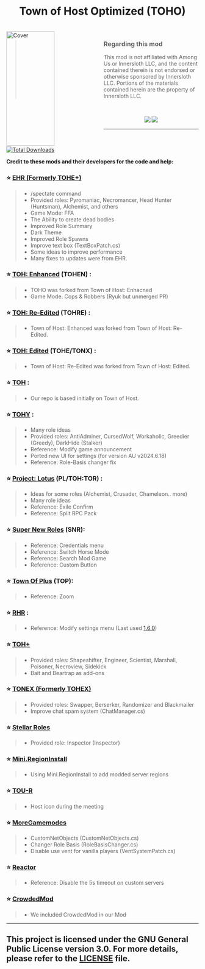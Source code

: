 
<h1 align="center">Town of Host Optimized (TOHO)</h1>

<br>

<img align="left" alt="Cover" src="Resources/Background/CurrentArtWinner/toho_140.png" width="50%" height="300" /> 

<p align="right">
  
> ### Regarding this mod
>
> This mod is not affiliated with Among Us or Innersloth LLC, and the content contained therein is not endorsed or otherwise sponsored by Innersloth LLC. Portions of the materials contained herein are the property of Innersloth LLC.
<br>

</p>
<p align="center">

<center>
<a href="https://discord.gg/BWh9Vj5UJ2" target="_blank"><img src="https://img.shields.io/badge/Discord%20-%231DA1F2.svg?&style=for-the-badge&logo=discord&logoColor=white&color=5662f6"/></a>
<a href="https://github.com/TOHOptimized/TownofHost-Optimized/releases/latest" target="_blank"><img src="https://img.shields.io/badge/Latest Version%20-%231DA1F2.svg?&style=for-the-badge&logo=github&logoColor=white&color=181717"/></a>
</center>



</p>

---

<br>

[![Total Downloads](https://img.shields.io/github/downloads/TOHOptimized/TownofHost-Optimized/total)](../../releases)

**Credit to these mods and their developers for the code and help:**
### :star: [EHR (Formerly TOHE+)](https://github.com/Gurge44/EndlessHostRoles)
>
> - /spectate command
> - Provided roles: Pyromaniac, Necromancer, Head Hunter (Huntsman), Alchemist, and others
> - Game Mode: FFA
> - The Ability to create dead bodies
> - Improved Role Summary
> - Dark Theme
> - Improved Role Spawns
> - Improve text box (TextBoxPatch.cs)
> - Some ideas to improve performance
> - Many fixes to updates were from EHR.
>
### :star: [TOH: Enhanced](https://github.com/EnhancedNetwork/TownofHost-Enhanced) (TOHEN) :
>
> - TOHO was forked from Town of Host: Enhacned
> - Game Mode: Cops & Robbers (Ryuk but unmerged PR)
>
### :star: [TOH: Re-Edited](https://github.com/Loonie-Toons/) (TOHRE) :
> 
> - Town of Host: Enhanced was forked from Town of Host: Re-Edited.
>
### :star: [TOH: Edited](https://github.com/KARPED1EM/TownOfHostEdited) (TOHE/TONX) :
> 
> - Town of Host: Re-Edited was forked from Town of Host: Edited.
> 
### :star: [TOH](https://github.com/tukasa0001/TownOfHost) :
> 
> - Our repo is based initially on Town of Host.
> 
### :star: [TOHY](https://github.com/Yumenopai/TownOfHost_Y) :
> 
> - Many role ideas
> - Provided roles: AntiAdminer, CursedWolf, Workaholic, Greedier (Greedy), DarkHide (Stalker)
> - Reference: Modify game announcement
> - Ported new UI for settings (for version AU v2024.6.18)
> - Reference: Role-Basis changer fix
> 
### :star: [Project: Lotus](https://github.com/discus-sions/TownOfHost-TheOtherRoles) (PL/TOH:TOR) :
>
> - Ideas for some roles (Alchemist, Crusader, Chameleon.. more)
> - Many role ideas
> - Reference: Exile Confirm
> - Reference: Split RPC Pack
> 
### :star: [Super New Roles](https://github.com/ykundesu/SuperNewRoles) (SNR):
> 
> - Reference: Credentials menu
> - Reference: Switch Horse Mode
> - Reference: Search Mod Game
> - Reference: Custom Button
>
### :star: [Town Of Plus](https://github.com/tugaru1975/TownOfPlus) (TOP):
> 
> - Reference: Zoom
> 
### :star: [RHR](https://github.com/sansaaaaai/Revolutionary-host-roles) :
> 
> - Reference: Modify settings menu (Last used [1.6.0](https://github.com/0xDrLime/TownofHost-Enhanced/releases/tag/v1.6.0))
> 
### :star: [TOH+](https://github.com/ItzLoonie/TownOfHostPlus)
>
> - Provided roles: Shapeshifter, Engineer, Scientist, Marshall, Poisoner, Necroview, Sidekick
> - Bait and Beartrap as add-ons
>
### :star: [TONEX (Formerly TOHEX)](https://github.com/XtremeWave/TownOfNewEpic_Xtreme)
>
> - Provided roles: Swapper, Berserker, Randomizer and Blackmailer
> - Improve chat spam system (ChatManager.cs)
### :star: [Stellar Roles](https://github.com/Mr-Fluuff/StellarRolesAU)
>
> - Provided role: Inspector (Inspector)
### :star: [Mini.RegionInstall](https://github.com/miniduikboot/Mini.RegionInstall)
>
> - Using Mini.RegionInstall to add modded server regions
### :star: [TOU-R](https://github.com/eDonnes124/Town-Of-Us-R)
>
> - Host icon during the meeting
### :star: [MoreGamemodes](https://github.com/Rabek009/MoreGamemodes)
>
> - CustomNetObjects (CustomNetObjects.cs)
> - Changer Role Basis (RoleBasisChanger.cs)
> - Disable use vent for vanilla players (VentSystemPatch.cs)
### :star: [Reactor](https://github.com/NuclearPowered/Reactor)
>
> - Reference: Disable the 5s timeout on custom servers
### :star: [CrowdedMod](https://github.com/CrowdedMods/CrowdedMod)
>
> - We included CrowdedMod in our Mod
---
This project is licensed under the GNU General Public License version 3.0. For more details, please refer to the [LICENSE](https://github.com/0xDrLime/TownofHost-Enhanced/blob/main/LICENSE) file.
---
